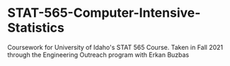 # STAT-565-Computer-Intensive-Statistics
Coursework for University of Idaho's STAT 565 Course. Taken in Fall 2021 through the Engineering Outreach program with Erkan Buzbas

